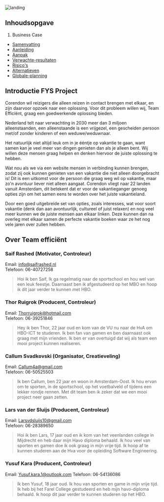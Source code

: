 
![landing](uploads/e83b6f780265abb755c64986b831e9e6/landing.jpg)


## Inhoudsopgave

1. Business Case
- [Samenvatting](https://gitlab.fdmci.hva.nl/FYS/2021/is106/team-5/-/wikis/Business-Case/1---Samenvatting)
- [Aanleiding](https://gitlab.fdmci.hva.nl/FYS/2021/is106/team-5/-/wikis/Business-Case/2-Aanleiding)
- [Aanpak](https://gitlab.fdmci.hva.nl/FYS/2021/is106/team-5/-/wikis/Business-Case/3-Aanpak)
- [Verwachte-resultaten](https://gitlab.fdmci.hva.nl/FYS/2021/is106/team-5/-/wikis/Business-Case/4-Verwachte-resultaten)
- [Risico's](https://gitlab.fdmci.hva.nl/FYS/2021/is106/team-5/-/wikis/Business-Case/5-Risico's)
- [Alternatieven](https://gitlab.fdmci.hva.nl/FYS/2021/is106/team-5/-/wikis/Business-Case/6-Alternatieven)
- [Globale-planning](https://gitlab.fdmci.hva.nl/FYS/2021/is106/team-5/-/wikis/Business-Case/7-Globale-planning)


## Introductie FYS Project

Corendon wil reizigers die alleen reizen in contact brengen met elkaar, en zijn daarvoor opzoek naar een oplossing.
Voor dit probleem willen wij, Team Efficiënt, graag een goedwerkende oplossing bieden.

Nederland telt naar verwachting in 2030 meer dan 3 miljoen alleenstaanden, een alleenstaande is een vrijgezel, een gescheiden persoon met/of zonder kinderen of een weduwe/weduwnaar.

Het natuurlijk niet altijd leuk om in je ééntje op vakantie te gaan, want samen kan je veel meer van dingen genieten dan als je alleen bent. Wij willen deze mensen graag helpen en denken hiervoor de juiste oplossing te hebben.

Wat nou als we via een website mensen in verbinding kunnen brengen, zodat zij ook kunnen genieten van een vakantie die niet alleen doorgebracht is! Dit is een uitkomst voor de persoon die graag weg wil op vakantie, maar zo'n avontuur liever niet alleen aangaat.
Corendon vliegt naar 22 landen vanuit Amsterdam, dit betekent dat er voor de vakantieganger genoeg opties zijn om het samen eens te worden over het juiste vakantieland.

Door een goed uitgebreide set van opties, zoals interesses, wat voor soort vakantie (denk dan aan avontuurlijk, cultureel of juist relaxen) en nog veel meer kunnen we de juiste mensen aan elkaar linken. Deze kunnen dan na overleg met elkaar samen de perfecte vakantie boeken waar ze het nog vele jaren over zullen hebben.

## Over Team efficiënt

### Saif Rashed (Motivator, Controleur)
Email: info@saifrashed.nl  
Telefoon: 06-40727258

> Hoi ik ben Saif, Ik ga regelmatig naar de sportschool en hou wel van een leuk feestje. Daarnaast ben ik afgestudeerd op het MBO en hoop ik dit jaar verder te kunnen met HBO.


### Thor Ruigrok (Producent, Controleur)
Email: Thorruigrok@hotmail.com  
Telefoon: 06-39251846

> Hey ik ben Thor, 22 jaar oud en kom van de VU nu naar de HvA om HBO-ICT te studeren. Ik ben fan van gamen en ben daarnaast ook graag met mijn vrienden. Ik ben er van overtuigd dat wij als team een mooi project kunnen realiseren.


### Callum Svadkovski (Organisator, Creatieveling)
Email: Callum4a@gmail.com  
Telefoon: 06-50525503

> Ik ben Callum, ben 22 jaar en woon in Amsterdam-Oost. Ik hou ervan om te sporten, in de sportschool, op het voetbalveld of tijdens een lekker rondje rennen. Met dit team ben ik zeker dat we een mooi project neer gaan zetten.


### Lars van der Sluijs (Producent, Controleur)
Email: Larsvdsluijs10@gmail.com  
Telefoon: 06-28389650

> Hoi ik ben Lars, 17 jaar oud en ik kom van het veenlanden college in Mijdrecht en heb daar mijn Havo diploma behaald. Ik hou veel van sporten en gamen doe ik ook graag in mijn vrije tijd. Ik hoop af te kunnen studeren aan de Hva voor de opleiding Software Engineering.


### Yusuf Kara (Producent, Controleur)
Email: Yusuf.kara.1@outlook.com
Telefoon: 06-54136086

> Ik ben Yusuf, 18 jaar oud. Ik hou van sporten en game in mijn vrije tijd. Ik heb bij het Farel College gestudeerd en heb mijn havo-diploma behaald. Ik hoop dit jaar verder te kunnen studeren op het HBO. 